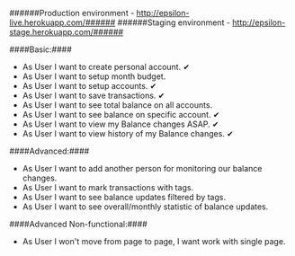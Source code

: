 ######Production environment - http://epsilon-live.herokuapp.com/######
######Staging environment - http://epsilon-stage.herokuapp.com/######

####Basic:####

* As User I want to create personal account.   &#10004;
* As User I want to setup month budget.
* As User I want to setup accounts.   &#10004;
* As User I want to save transactions.   &#10004;
* As User I want to see total balance on all accounts.
* As User I want to see balance on specific account.   &#10004;
* As User I want to view my Balance changes ASAP.   &#10004;
* As User I want to view history of my Balance changes.   &#10004;

####Advanced:####

* As User I want to add another person for monitoring our balance changes.
* As User I want to mark transactions with tags.
* As User I want to see balance updates filtered by tags.
* As User I want to see overall/monthly statistic of balance updates.

####Advanced Non-functional:####

* As User I won't move from page to page, I want work with single page.
